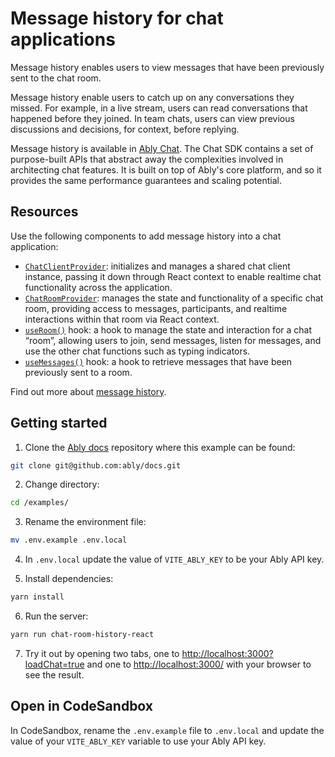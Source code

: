 # Message history for chat applications

Message history enables users to view messages that have been previously sent to the chat room.

Message history enable users to catch up on any conversations they missed. For example, in a live stream, users can read conversations that happened before they joined. In team chats, users can view previous discussions and decisions, for context, before replying.

Message history is available in [Ably Chat](/docs/products/chat). The Chat SDK contains a set of purpose-built APIs that abstract away the complexities involved in architecting chat features. It is built on top of Ably's core platform, and so it provides the same performance guarantees and scaling potential.

## Resources

Use the following components to add message history into a chat application:

- [`ChatClientProvider`](/docs/chat/setup?lang=react#instantiate): initializes and manages a shared chat client instance, passing it down through React context to enable realtime chat functionality across the application.
- [`ChatRoomProvider`](/docs/chat/rooms?lang=react#create): manages the state and functionality of a specific chat room, providing access to messages, participants, and realtime interactions within that room via React context.
- [`useRoom()`](/docs/chat/rooms?lang=react#create) hook: a hook to manage the state and interaction for a chat “room”, allowing users to join, send messages, listen for messages, and use the other chat functions such as typing indicators.
- [`useMessages()`](/docs/chat/rooms/history?lang=react#get) hook: a hook to retrieve messages that have been previously sent to a room.

Find out more about [message history](/docs/chat/rooms/history?lang=react).

## Getting started

1. Clone the [Ably docs](https://github.com/ably/docs) repository where this example can be found:

  ```sh
  git clone git@github.com:ably/docs.git
  ```

2. Change directory:

  ```sh
  cd /examples/
  ```

3. Rename the environment file:

  ```sh
  mv .env.example .env.local
  ```

4. In `.env.local` update the value of `VITE_ABLY_KEY` to be your Ably API key.

5. Install dependencies:

  ```sh
  yarn install
  ```

6. Run the server:

  ```sh
  yarn run chat-room-history-react
  ```

7. Try it out by opening two tabs, one to [http://localhost:3000?loadChat=true](http://localhost:3000?loadChat=true) and one to [http://localhost:3000/](http://localhost:3000/) with your browser to see the result.

## Open in CodeSandbox

In CodeSandbox, rename the `.env.example` file to `.env.local` and update the value of your `VITE_ABLY_KEY` variable to use your Ably API key.
